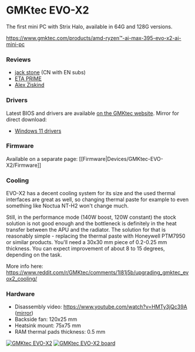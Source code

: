 # GMKtec EVO-X2
The first mini PC with Strix Halo, available in 64G and 128G versions.

https://www.gmktec.com/products/amd-ryzen™-ai-max-395-evo-x2-ai-mini-pc

### Reviews
 - [jack stone](https://www.youtube.com/watch?v=UXjg6Iew9lg) (CN with EN subs)
 - [ETA PRIME](https://www.youtube.com/watch?v=hPSMGpHQX6k)
 - [Alex Ziskind](https://www.youtube.com/watch?v=B7GDr-VFuEo)

### Drivers
Latest BIOS and drivers are available [on the GMKtec website](https://www.gmktec.com/pages/drivers-and-software). Mirror for direct download:
 - [Windows 11 drivers](https://d7.wtf/s/EVO-X2_Win11_24H2_Driver_list_V007.zip)

### Firmware
Available on a separate page:
[[Firmware|Devices/GMKtec-EVO-X2/Firmware]]

### Cooling
EVO-X2 has a decent cooling system for its size and the used thermal interfaces are great as well, so changing thermal paste for example to even something like Noctua NT-H2 won't change much.

Still, in the performance mode (140W boost, 120W constant) the stock solution is not good enough and the bottleneck is definitely in the heat transfer between the APU and the radiator. The solution for that is reasonably simple - replacing the thermal paste with Honeywell PTM7950 or similar products. You'll need a 30x30 mm piece of 0.2-0.25 mm thickness. You can expect improvement of about 8 to 15 degrees, depending on the task.

More info here: https://www.reddit.com/r/GMKtec/comments/1l81j5b/upgrading_gmktec_evox2_cooling/

### Hardware
 - Disassembly video: https://www.youtube.com/watch?v=HMTy3jQc39A ([mirror](https://www.reddit.com/r/GMKtec/comments/1km6tn8/evox2_teardown/))
 - Backside fan: 120x25 mm
 - Heatsink mount: 75x75 mm
 - RAM thermal pads thickness: 0.5 mm

[![GMKtec EVO-X2](./gmktec-evo-x2.jpg?thumbnail)](./gmktec-evo-x2.jpg)
[![GMKtec EVO-X2 board](./gmktec-evo-x2-board-photo.jpeg?thumbnail)](./gmktec-evo-x2-board-photo.jpeg)
